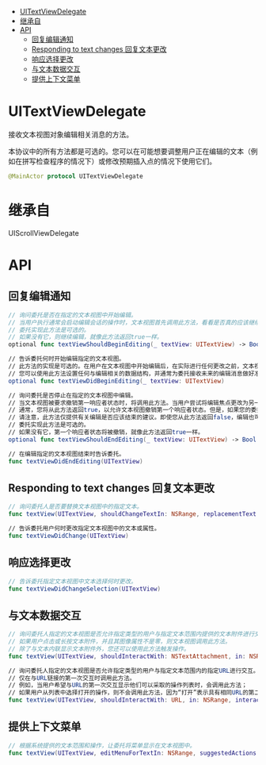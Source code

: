 <!-- TOC -->

- [UITextViewDelegate](#uitextviewdelegate)
- [继承自](#继承自)
- [API](#api)
    - [回复编辑通知](#回复编辑通知)
    - [Responding to text changes 回复文本更改](#responding-to-text-changes-回复文本更改)
    - [响应选择更改](#响应选择更改)
    - [与文本数据交互](#与文本数据交互)
    - [提供上下文菜单](#提供上下文菜单)

<!-- /TOC -->

# UITextViewDelegate

接收文本视图对象编辑相关消息的方法。

本协议中的所有方法都是可选的。您可以在可能想要调整用户正在编辑的文本（例如在拼写检查程序的情况下）或修改预期插入点的情况下使用它们。

```swift
@MainActor protocol UITextViewDelegate
```

# 继承自

UIScrollViewDelegate

# API

## 回复编辑通知

```swift
// 询问委托是否在指定的文本视图中开始编辑。
// 当用户执行通常会启动编辑会话的操作时，文本视图首先调用此方法，看看是否真的应该继续编辑。在大多数情况下，您只需从此方法返回true，即可继续编辑。
// 委托实现此方法是可选的。
// 如果没有它，则继续编辑，就像此方法返回true一样。
optional func textViewShouldBeginEditing(_ textView: UITextView) -> Bool

// 告诉委托何时开始编辑指定的文本视图。
// 此方法的实现是可选的。在用户在文本视图中开始编辑后，在实际进行任何更改之前，文本视图会立即将此消息发送给其委托人。
// 您可以使用此方法设置任何与编辑相关的数据结构，并通常为委托接收未来的编辑消息做好准备。
optional func textViewDidBeginEditing(_ textView: UITextView)

// 询问委托是否停止在指定的文本视图中编辑。
// 当文本视图被要求撤销第一响应者状态时，将调用此方法。当用户尝试将编辑焦点更改为另一个控件时，可能会发生这种情况。然而，在焦点实际更改之前，文本视图调用此方法，让您的代表有机会决定是否应该这样做。
// 通常，您将从此方法返回true，以允许文本视图撤销第一个响应者状态。但是，如果您的委托人想要验证文本视图的内容，您可能会返回false。通过返回false，您可以防止用户切换到另一个控件，直到文本视图包含有效值。
// 请注意，此方法仅提供有关编辑是否应该结束的建议。即使您从此方法返回false，编辑也可能仍然结束。例如，当文本视图被迫通过从父视图或窗口中删除来撤销第一个响应者状态时，可能会发生这种情况。
// 委托实现此方法是可选的。
// 如果没有它，第一个响应者状态将被撤销，就像此方法返回true一样。
optional func textViewShouldEndEditing(_ textView: UITextView) -> Bool

// 在编辑指定的文本视图结束时告诉委托。
func textViewDidEndEditing(UITextView)

```

## Responding to text changes 回复文本更改

```swift
// 询问委托人是否要替换文本视图中的指定文本。
func textView(UITextView, shouldChangeTextIn: NSRange, replacementText: String) -> Bool

// 告诉委托用户何时更改指定文本视图中的文本或属性。
func textViewDidChange(UITextView)

```

## 响应选择更改

```swift
// 告诉委托指定文本视图中文本选择何时更改。
func textViewDidChangeSelection(UITextView)

```

## 与文本数据交互

```swift
// 询问委托人指定的文本视图是否允许指定类型的用户与指定文本范围内提供的文本附件进行交互。
// 如果用户点击或长按文本附件，并且其图像属性不是零，则文本视图调用此方法。
// 除了与文本内联显示文本附件外，您还可以使用此方法触发操作。
func textView(UITextView, shouldInteractWith: NSTextAttachment, in: NSRange, interaction: UITextItemInteraction) -> Bool

// 询问委托人指定的文本视图是否允许指定类型的用户与指定文本范围内的指定URL进行交互。
// 仅在与URL链接的第一次交互时调用此方法。
// 例如，当用户希望与URL的第一次交互显示他们可以采取的操作列表时，会调用此方法；
// 如果用户从列表中选择打开的操作，则不会调用此方法，因为“打开”表示具有相同URL的第二次交互。
func textView(UITextView, shouldInteractWith: URL, in: NSRange, interaction: UITextItemInteraction) -> Bool
```

## 提供上下文菜单

```swift
// 根据系统提供的文本范围和操作，让委托将菜单显示在文本视图中。
func textView(UITextView, editMenuForTextIn: NSRange, suggestedActions: [UIMenuElement]) -> UIMenu?
```
